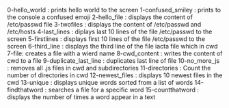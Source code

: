 0-hello_world : prints hello world to the screen
1-confused_smiley : prints to the console a confused emoji
2-hello_file : displays the content of /etc/passwd file
3-twofiles : displays the content of /etc/passwd and /etc/hosts
4-last_lines : diplays last 10 lines of the file /etc/passwd to the screen
5-firstlines : displays first 10 lines of the file /etc/passwd to the screen
6-third_line : displays the third line of the file iacta file which in cwd
7-file: creates a file with a wierd name
8-cwd_content : writes the content of cwd to a file
9-duplicate_last_line : duplicates last line of file
10-no_more_js : removes all .js files in cwd and subdirectories
11-directories : Count the number of directories in cwd
12-newest_files : displays 10 newest files in the cwd
13-unique : displays unique words sorted from a list of words
14-findthatword : searches a file for a specific word
15-countthatword : displays the number of times a word appear in a text
